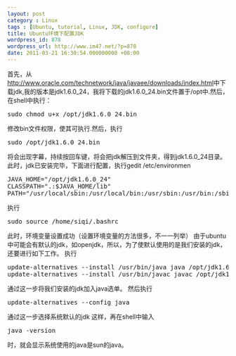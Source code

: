 ```yaml
---
layout: post
category : Linux
tags : [Ubuntu, tutorial, Linux, JDK, configure]
title: Ubuntu环境下配置JDK
wordpress_id: 878
wordpress_url: http://www.im47.net/?p=878
date: 2011-03-21 16:30:54.000000000 +08:00
---
```

首先，从<a href="http://www.oracle.com/technetwork/java/javaee/downloads/index.html">http://www.oracle.com/technetwork/java/javaee/downloads/index.html</a>中下载jdk,我的版本是jdk1.6.0_24，我将下载的jdk1.6.0_24.bin文件置于/opt中.然后，在shell中执行：
<pre>sudo chmod u+x /opt/jdk1.6.0_24.bin</pre>
修改bin文件权限，使其可执行.然后，执行
<pre>sudo /opt/jdk1.6.0_24.bin</pre>
将会出现字幕，持续按回车键，将会把jdk解压到文件夹，得到jdk1.6.0_24目录。
此时，jdk已安装完毕，下面进行配置，执行gedit /etc/environmen
<pre>JAVA_HOME="/opt/jdk1.6.0_24"
CLASSPATH=".:$JAVA_HOME/lib"
PATH="/usr/local/sbin:/usr/local/bin:/usr/sbin:/usr/bin:/sbin:/bin:/usr/games:$JAVA_HOME/bin"</pre>
执行
<pre>sudo source /home/siqi/.bashrc</pre>
此时，环境变量设置成功（设置环境变量的方法很多，不一一列举）
由于ubuntu中可能会有默认的jdk，如openjdk，所以，为了使默认使用的是我们安装的jdk，还要进行如下工作。
执行
<pre>update-alternatives --install /usr/bin/java java /opt/jdk1.6.0_24/bin/java 300
update-alternatives --install /usr/bin/javac javac /opt/jdk1.6.0_24/bin/javac 300</pre>
通过这一步将我们安装的jdk加入java选单。
然后执行
<pre>update-alternatives --config java</pre>
通过这一步选择系统默认的jdk
这样，再在shell中输入
<pre>java -version</pre>
时，就会显示系统使用的java是sun的java。
